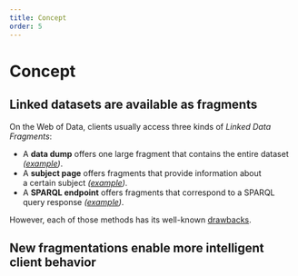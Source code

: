 ```yaml
---
title: Concept
order: 5
---
```


# Concept

## Linked datasets are available as fragments

On the Web of Data, clients usually access three kinds of _Linked Data Fragments_:

- A **data dump** offers one large fragment that contains the entire dataset
  _([example](http://downloads.dbpedia.org/3.9/en/))_.
- A **subject page** offers fragments that provide information about a certain subject
  _([example](http://dbpedia.org/page/Linked_data))_.
- A **SPARQL endpoint** offers fragments that correspond to a SPARQL query response
  _([example](http://dbpedia.org/sparql?default-graph-uri=http%3A%2F%2Fdbpedia.org&query=CONSTRUCT+%7B+%3Fp+a+dbpedia-owl%3AArtist+%7D%0D%0AWHERE+%7B+%3Fp+a+dbpedia-owl%3AArtist+%7D&format=text%2Fturtle))_.

However, each of those methods has its well-known [drawbacks](/motivation/).

## New fragmentations enable more intelligent client behavior
